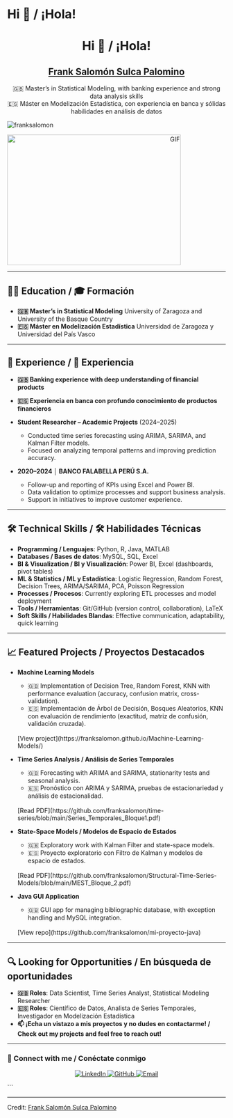 # Hi 👋 / ¡Hola!

<h1 align="center">Hi 👋 / ¡Hola!</h1>
<h2 align="center">
  <a href="https://github.com/franksalomon" target="blank">
    Frank Salomón Sulca Palomino
  </a>
</h2>

<p align="center">
  🇬🇧 Master’s in Statistical Modeling, with banking experience and strong data analysis skills
  <br/>
  🇪🇸 Máster en Modelización Estadística, con experiencia en banca y sólidas habilidades en análisis de datos
</p>

<p align="left">
  <img src="https://komarev.com/ghpvc/?username=franksalomon&label=Profile%20views&color=0e75b6&style=flat" alt="franksalomon" />
</p>

<a target="_blank" align="right">
  <img height="300" width="400" alt="GIF" src="https://media.giphy.com/media/SWoSkN6DxTszqIKEqv/giphy.gif">
</a>

---

## 👨‍🎓 Education / 🎓 Formación

- **🇬🇧 Master’s in Statistical Modeling**
  University of Zaragoza and University of the Basque Country
- **🇪🇸 Máster en Modelización Estadística**
  Universidad de Zaragoza y Universidad del País Vasco

---

## 💼 Experience / 💼 Experiencia

- **🇬🇧 Banking experience with deep understanding of financial products**
- **🇪🇸 Experiencia en banca con profundo conocimiento de productos financieros**

- **Student Researcher – Academic Projects** (2024–2025)
  - Conducted time series forecasting using ARIMA, SARIMA, and Kalman Filter models.
  - Focused on analyzing temporal patterns and improving prediction accuracy.

- **2020–2024 │ BANCO FALABELLA PERÚ S.A.**
  - Follow-up and reporting of KPIs using Excel and Power BI.
  - Data validation to optimize processes and support business analysis.
  - Support in initiatives to improve customer experience.

---

## 🛠️ Technical Skills / 🛠️ Habilidades Técnicas

- **Programming / Lenguajes**: Python, R, Java, MATLAB
- **Databases / Bases de datos**: MySQL, SQL, Excel
- **BI & Visualization / BI y Visualización**: Power BI, Excel (dashboards, pivot tables)
- **ML & Statistics / ML y Estadística**: Logistic Regression, Random Forest, Decision Trees, ARIMA/SARIMA, PCA, Poisson Regression
- **Processes / Procesos**: Currently exploring ETL processes and model deployment
- **Tools / Herramientas**: Git/GitHub (version control, collaboration), LaTeX
- **Soft Skills / Habilidades Blandas**: Effective communication, adaptability, quick learning

---

## 📈 Featured Projects / Proyectos Destacados

- **Machine Learning Models**
  - 🇬🇧 Implementation of Decision Tree, Random Forest, KNN with performance evaluation (accuracy, confusion matrix, cross-validation).
  - 🇪🇸 Implementación de Árbol de Decisión, Bosques Aleatorios, KNN con evaluación de rendimiento (exactitud, matriz de confusión, validación cruzada).
  <br/>
  [View project](https://franksalomon.github.io/Machine-Learning-Models/)

- **Time Series Analysis / Análisis de Series Temporales**
  - 🇬🇧 Forecasting with ARIMA and SARIMA, stationarity tests and seasonal analysis.
  - 🇪🇸 Pronóstico con ARIMA y SARIMA, pruebas de estacionariedad y análisis de estacionalidad.
  <br/>
  [Read PDF](https://github.com/franksalomon/time-series/blob/main/Series_Temporales_Bloque1.pdf)

- **State-Space Models / Modelos de Espacio de Estados**
  - 🇬🇧 Exploratory work with Kalman Filter and state-space models.
  - 🇪🇸 Proyecto exploratorio con Filtro de Kalman y modelos de espacio de estados.
  <br/>
  [Read PDF](https://github.com/franksalomon/Structural-Time-Series-Models/blob/main/MEST_Bloque_2.pdf)

- **Java GUI Application**
  - 🇬🇧 GUI app for managing bibliographic database, with exception handling and MySQL integration.
  <br/>
  [View repo](https://github.com/franksalomon/mi-proyecto-java)

---

## 🔍 Looking for Opportunities / En búsqueda de oportunidades

- **🇬🇧 Roles**: Data Scientist, Time Series Analyst, Statistical Modeling Researcher
- **🇪🇸 Roles**: Científico de Datos, Analista de Series Temporales, Investigador en Modelización Estadística
- **📫 ¡Echa un vistazo a mis proyectos y no dudes en contactarme! / Check out my projects and feel free to reach out!**

---

### 🔗 Connect with me / Conéctate conmigo

<p align="center">
  <a href="https://linkedin.com/in/frank-salomon-8251a51a8/" target="blank">
    <img src="https://img.icons8.com/doodle/40/000000/linkedin--v2.png" alt="LinkedIn"/>
  </a>
  <a href="https://github.com/franksalomon" target="blank">
    <img src="https://img.icons8.com/doodle/40/000000/github--v1.png" alt="GitHub"/>
  </a>
  <a href="mailto:salomo.ssp.96@gmail.com" target="blank">
    <img src="https://img.icons8.com/doodle/40/000000/gmail-new.png" alt="Email"/>
  </a>
</p>
```


---

Credit: [Frank Salomón Sulca Palomino](https://github.com/franksalomon)
